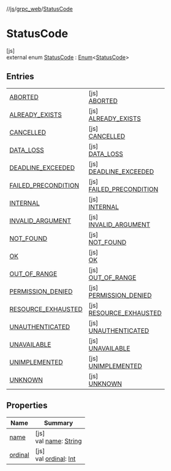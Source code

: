 //[js](../../../index.md)/[grpc_web](../index.md)/[StatusCode](index.md)

# StatusCode

[js]\
external enum [StatusCode](index.md) : [Enum](https://kotlinlang.org/api/latest/jvm/stdlib/kotlin/-enum/index.html)&lt;[StatusCode](index.md)&gt;

## Entries

| | |
|---|---|
| [ABORTED](-a-b-o-r-t-e-d/index.md) | [js]<br>[ABORTED](-a-b-o-r-t-e-d/index.md) |
| [ALREADY_EXISTS](-a-l-r-e-a-d-y_-e-x-i-s-t-s/index.md) | [js]<br>[ALREADY_EXISTS](-a-l-r-e-a-d-y_-e-x-i-s-t-s/index.md) |
| [CANCELLED](-c-a-n-c-e-l-l-e-d/index.md) | [js]<br>[CANCELLED](-c-a-n-c-e-l-l-e-d/index.md) |
| [DATA_LOSS](-d-a-t-a_-l-o-s-s/index.md) | [js]<br>[DATA_LOSS](-d-a-t-a_-l-o-s-s/index.md) |
| [DEADLINE_EXCEEDED](-d-e-a-d-l-i-n-e_-e-x-c-e-e-d-e-d/index.md) | [js]<br>[DEADLINE_EXCEEDED](-d-e-a-d-l-i-n-e_-e-x-c-e-e-d-e-d/index.md) |
| [FAILED_PRECONDITION](-f-a-i-l-e-d_-p-r-e-c-o-n-d-i-t-i-o-n/index.md) | [js]<br>[FAILED_PRECONDITION](-f-a-i-l-e-d_-p-r-e-c-o-n-d-i-t-i-o-n/index.md) |
| [INTERNAL](-i-n-t-e-r-n-a-l/index.md) | [js]<br>[INTERNAL](-i-n-t-e-r-n-a-l/index.md) |
| [INVALID_ARGUMENT](-i-n-v-a-l-i-d_-a-r-g-u-m-e-n-t/index.md) | [js]<br>[INVALID_ARGUMENT](-i-n-v-a-l-i-d_-a-r-g-u-m-e-n-t/index.md) |
| [NOT_FOUND](-n-o-t_-f-o-u-n-d/index.md) | [js]<br>[NOT_FOUND](-n-o-t_-f-o-u-n-d/index.md) |
| [OK](-o-k/index.md) | [js]<br>[OK](-o-k/index.md) |
| [OUT_OF_RANGE](-o-u-t_-o-f_-r-a-n-g-e/index.md) | [js]<br>[OUT_OF_RANGE](-o-u-t_-o-f_-r-a-n-g-e/index.md) |
| [PERMISSION_DENIED](-p-e-r-m-i-s-s-i-o-n_-d-e-n-i-e-d/index.md) | [js]<br>[PERMISSION_DENIED](-p-e-r-m-i-s-s-i-o-n_-d-e-n-i-e-d/index.md) |
| [RESOURCE_EXHAUSTED](-r-e-s-o-u-r-c-e_-e-x-h-a-u-s-t-e-d/index.md) | [js]<br>[RESOURCE_EXHAUSTED](-r-e-s-o-u-r-c-e_-e-x-h-a-u-s-t-e-d/index.md) |
| [UNAUTHENTICATED](-u-n-a-u-t-h-e-n-t-i-c-a-t-e-d/index.md) | [js]<br>[UNAUTHENTICATED](-u-n-a-u-t-h-e-n-t-i-c-a-t-e-d/index.md) |
| [UNAVAILABLE](-u-n-a-v-a-i-l-a-b-l-e/index.md) | [js]<br>[UNAVAILABLE](-u-n-a-v-a-i-l-a-b-l-e/index.md) |
| [UNIMPLEMENTED](-u-n-i-m-p-l-e-m-e-n-t-e-d/index.md) | [js]<br>[UNIMPLEMENTED](-u-n-i-m-p-l-e-m-e-n-t-e-d/index.md) |
| [UNKNOWN](-u-n-k-n-o-w-n/index.md) | [js]<br>[UNKNOWN](-u-n-k-n-o-w-n/index.md) |

## Properties

| Name | Summary |
|---|---|
| [name](-u-n-k-n-o-w-n/index.md#-372974862%2FProperties%2F234436643) | [js]<br>val [name](-u-n-k-n-o-w-n/index.md#-372974862%2FProperties%2F234436643): [String](https://kotlinlang.org/api/latest/jvm/stdlib/kotlin/-string/index.html) |
| [ordinal](-u-n-k-n-o-w-n/index.md#-739389684%2FProperties%2F234436643) | [js]<br>val [ordinal](-u-n-k-n-o-w-n/index.md#-739389684%2FProperties%2F234436643): [Int](https://kotlinlang.org/api/latest/jvm/stdlib/kotlin/-int/index.html) |

